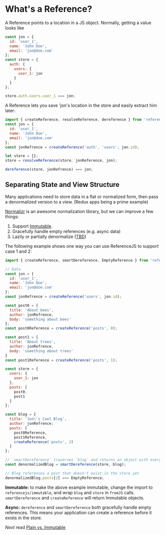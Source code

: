 # What's a Reference?
A Reference points to a location in a JS object. Normally, getting a value looks like

```js
const jon = {
  id: 'user_1',
  name: 'John Doe',
  email: 'jon@doe.com'
};
const store = {
  auth: {
    users: {
      user_1: jon
    }
  }
};

store.auth.users.user_1 === jon;
```

A Reference lets you save 'jon's location in the store and easily extract him later:

```js
import { createReference, resolveReference, dereference } from 'referencejs';
const jon = {
  id: 'user_1',
  name: 'John Doe',
  email: 'jon@doe.com'
};
const jonRefrence = createReference('auth', 'users', jon.id);

let store = {};
store = resolveReference(store, jonReference, jon);

dereference(store, jonRefrence) === jon;
```

## Separating State and View Structure
Many applications need to store data in a flat or normalized form,
then pass a denormalized version to a view. (Redux apps being a prime example)

[Normalizr](https://github.com/paularmstrong/normalizr) is an awesome normalization library,
but we can improve a few things:

1. Support [Immutable](https://facebook.github.io/immutable-js/).
2. Gracefully handle empty references (e.g. async data)
3. Lazily or partially denormalize ([TBD](https://github.com/mindblight/referencejs/issues/22))

The following example shows one way you can use ReferenceJS to support case 1 and 2:

```js
import { createReference, smartDereference, EmptyReference } from 'referencejs';

// Data
const jon = {
  id: 'user_1',
  name: 'John Doe',
  email: 'jon@doe.com'
};
const jonRefrence = createReference('users', jon.id);

const post0 = {
  title: 'About bees',
  author: jonRefrence,
  body: 'something about bees'
};
const post0Reference = createReference('posts', 0);

const post1 = {
  title: 'About trees',
  author: jonRefrence,
  body: 'something about trees'
}
const post1Reference = createReference('posts', 1);

const store = {
  users: {
    user_1: jon
  },
  posts: [
    post0,
    post1
  ]
};

const blog = {
  title: 'Jon\'s Cool Blog',
  author: jonRefrence;
  posts: [
    post0Reference,
    post1Reference,
    createReference('posts', 2)
  ]
};

// `smartDereference` traverses `blog` and returns an object with everything dereferenced
const denormalizedBlog = smartDereference(store, blog);

// Blog references a post that doesn't exist in the store yet
denormalizedBlog.posts[2] === EmptyReference;
```
**Immutable:** to make the above example immutable, change the import to `referencejs/immutable`,
and wrap `blog` and `store` in `fromJS` calls. `smartDereference` and `createReference` will return
Immutable objects.

**Async:** `dereference` and `smartDereference` both gracefully handle empty references.
This means your application can create a reference before it exists in the store.

_Next_ read [Plain vs. Immutable](PlainVsImmutable.md)
